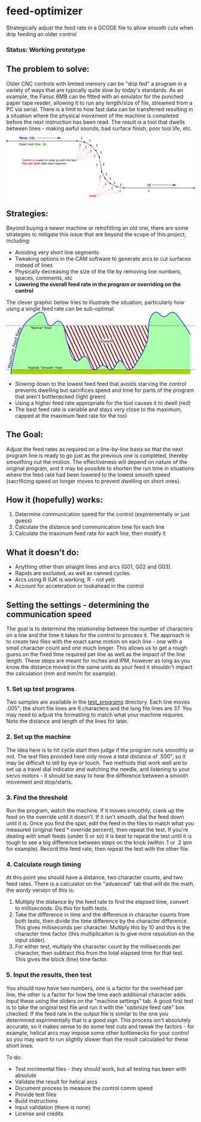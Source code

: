 # feed-optimizer
Strategically adjust the feed rate in a GCODE file to allow smooth cuts when drip feeding an older control

### Status: Working prototype

## The problem to solve:
Older CNC controls with limited memory can be "drip fed" a program in a variety of ways that are typically quite slow by today's standards.  As an example, the Fanuc 6MB can be fitted with an emulator for the punched paper tape reader, allowing it to run any length/size of file, streamed from a PC via serial.  There is a limit to how fast data can be transferred resulting in a situation where the physical movement of the machine is completed before the next instruction has been read.  The result is a tool that dwells between lines - making awful sounds, bad surface finish, poor tool life, etc.

![example](img/example_diagram.png)

## Strategies:
Beyond buying a newer machine or retrofitting an old one, there are some strategies to mitigate this issue that are beyond the scope of this project, including:
* Avoiding very short line segments
* Tweaking options in the CAM software to generate arcs to cut surfaces instead of lines
* Physically decreasing the size of the file by removing line numbers, spaces, comments, etc
* **Lowering the overall feed rate in the program or overriding on the control**

The clever graphic below tries to illustrate the situation, particularly how using a single feed rate can be sub-optimal:
![another example](img/example_diagram_2.png)

* Slowing down to the lowest feed feed that avoids starving the control prevents dwelling but sacrifices speed and time for parts of the program that aren't bottlenecked (light green)
* Using a higher feed rate appropriate for the tool causes it to dwell (red)
* The best feed rate is variable and stays very close to the maximum, capped at the maximum feed rate for the tool

## The Goal:
Adjust the feed rates as required on a line-by-line basis so that the next program line is ready to go just as the previous one is completed, thereby smoothing out the motion.  The effectiveness will depend on nature of the original program, and it may be possible to shorten the run time in situations where the feed rate had been lowered to the lowest smooth speed (sacrificing speed on longer moves to prevent dwelling on short ones).

## How it (hopefully) works:
1. Determine communication speed for the control (expirementally or just guess)
2. Calculate the distance and communication time for each line
3. Calculate the maximum feed rate for each line, then modify it

## What it doesn't do:
* Anything other than straight lines and arcs (G01, G02 and G03).
* Rapids are excluded, as well as canned cycles.
* Arcs using R (IJK is working, R - not yet)
* Account for acceleration or lookahead in the control

## Setting the settings - determining the communication speed
The goal is to determine the relationship between the number of characters on a line and the time it takes for the control to process it.  The approach is to create two files with the exact same motion on each line - one with a small character count and one much longer.  This allows us to get a rough guess on the fixed time required per line as well as the impact of the line length.  These steps are meant for inches and IPM, however as long as you know the distance moved in the same units as your feed it shouldn't impact the calculation (mm and mm/m for example).

### 1. Set up test programs
Two samples are available in the [test_programs](/test_programs/) directory.  Each line moves .005"; the short file lines are 6 characters and the long file lines are 37.  You may need to adjust the formatting to match what your machine requires.  Note the distance and length of the lines for later.
### 2. Set up the machine
The idea here is to hit cycle start then judge if the program runs smoothly or not.  The test files provided here only move a total distance of .500", so it may be difficult to tell by eye or touch.  Two methods that work well are to set up a travel dial indicator and watching the needle, and listening to your servo motors - it should be easy to hear the difference between a smooth movement and stop/starts.
### 3. Find the threshold
Run the program, watch the machine.  If it moves smoothly, crank up the feed on the override until it doesn't.  If it isn't smooth, dial the feed down until it is.  Once you find the spot, edit the feed in the files to match what you measured (original feed * override percent), then repeat the test.  If you're dealing with small feeds (under 5 or so) it is best to repeat the test until it is tough to see a big difference between steps on the knob (within .1 or .2 ipm for example).  Record this feed rate, then repeat the test with the other file.
### 4. Calculate rough timing
At this point you should have a distance, two character counts, and two feed rates.  There is a calculator on the "advanced" tab that will do the math, the wordy version of this is: 
1. Multiply the distance by the feed rate to find the elapsed time, convert to milliseconds.  Do this for both tests.
2. Take the difference in time and the difference in character counts from both tests, then divide the time difference by the character difference.  This gives milliseconds per character.  Multiply this by 10 and this is the character time factor (this multiplicaiton is to give more resolution on the input slider).
3. For either test, multiply the character count by the milliseconds per character, then subtract this from the total elapsed time for that test.  This gives the block (line) time factor.
### 5. Input the results, then test
You should now have two numbers, one is a factor for the overhead per line, the other is a factor for how the time each additional character adds.  Input these using the sliders on the "machine settings" tab.  A good first test is to take the original test file and run it with the "optimize feed rate" box checked.  If the feed rate in the output file is similar to the one you determined expirimentally that is a good sign.  This process isn't absolutely accurate, so it makes sense to do some test cuts and tweak the factors - for example, helical arcs may impose some other bottlenecks for your control so you may want to run slightly slower than the result calculated for these short lines.


To do:
* Test incrimental files - they should work, but all testing has been with absolute
* Validate the result for helical arcs
* Document process to measure the control comm speed
* Provide test files
* Build instructions
* Input validation (there is none)
* License and credits